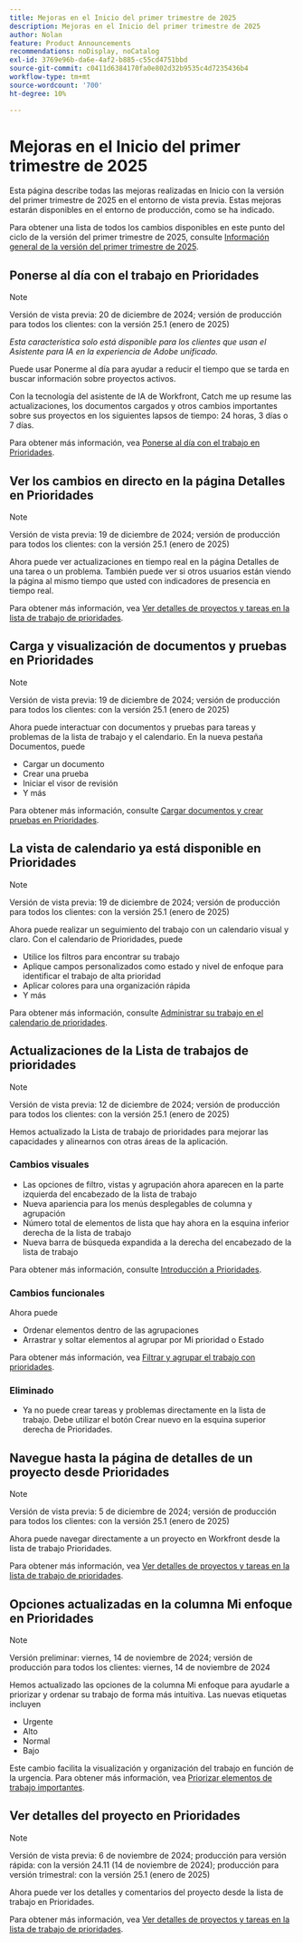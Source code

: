 ```yaml
---
title: Mejoras en el Inicio del primer trimestre de 2025
description: Mejoras en el Inicio del primer trimestre de 2025
author: Nolan
feature: Product Announcements
recommendations: noDisplay, noCatalog
exl-id: 3769e96b-da6e-4af2-b885-c55cd4751bbd
source-git-commit: c0411d6384170fa0e802d32b9535c4d7235436b4
workflow-type: tm+mt
source-wordcount: '700'
ht-degree: 10%

---
```


# Mejoras en el Inicio del primer trimestre de 2025

Esta página describe todas las mejoras realizadas en Inicio con la versión del primer trimestre de 2025 en el entorno de vista previa. Estas mejoras estarán disponibles en el entorno de producción, como se ha indicado.

Para obtener una lista de todos los cambios disponibles en este punto del ciclo de la versión del primer trimestre de 2025, consulte [Información general de la versión del primer trimestre de 2025](/help/quicksilver/product-announcements/product-releases/25-q1-release-activity/25-q1-release-overview.md).

## Ponerse al día con el trabajo en Prioridades

>[!NOTE]
>
>Versión de vista previa: 20 de diciembre de 2024; versión de producción para todos los clientes: con la versión 25.1 (enero de 2025)
>
>_Esta característica solo está disponible para los clientes que usan el Asistente para IA en la experiencia de Adobe unificado._

Puede usar Ponerme al día para ayudar a reducir el tiempo que se tarda en buscar información sobre proyectos activos.

Con la tecnología del asistente de IA de Workfront, Catch me up resume las actualizaciones, los documentos cargados y otros cambios importantes sobre sus proyectos en los siguientes lapsos de tiempo: 24 horas, 3 días o 7 días.

Para obtener más información, vea [Ponerse al día con el trabajo en Prioridades](/help/quicksilver/workfront-basics/priorities/catch-me-up.md).

## Ver los cambios en directo en la página Detalles en Prioridades

>[!NOTE]
>
>Versión de vista previa: 19 de diciembre de 2024; versión de producción para todos los clientes: con la versión 25.1 (enero de 2025)

Ahora puede ver actualizaciones en tiempo real en la página Detalles de una tarea o un problema. También puede ver si otros usuarios están viendo la página al mismo tiempo que usted con indicadores de presencia en tiempo real.

Para obtener más información, vea [Ver detalles de proyectos y tareas en la lista de trabajo de prioridades](/help/quicksilver/workfront-basics/priorities/view-task-project-details.md).

## Carga y visualización de documentos y pruebas en Prioridades

>[!NOTE]
>
>Versión de vista previa: 19 de diciembre de 2024; versión de producción para todos los clientes: con la versión 25.1 (enero de 2025)

Ahora puede interactuar con documentos y pruebas para tareas y problemas de la lista de trabajo y el calendario. En la nueva pestaña Documentos, puede

* Cargar un documento
* Crear una prueba
* Iniciar el visor de revisión
* Y más

Para obtener más información, consulte [Cargar documentos y crear pruebas en Prioridades](/help/quicksilver/workfront-basics/priorities/documents-and-proofs-priorities.md).

## La vista de calendario ya está disponible en Prioridades

>[!NOTE]
>
>Versión de vista previa: 19 de diciembre de 2024; versión de producción para todos los clientes: con la versión 25.1 (enero de 2025)

Ahora puede realizar un seguimiento del trabajo con un calendario visual y claro. Con el calendario de Prioridades, puede

* Utilice los filtros para encontrar su trabajo
* Aplique campos personalizados como estado y nivel de enfoque para identificar el trabajo de alta prioridad
* Aplicar colores para una organización rápida
* Y más

Para obtener más información, consulte [Administrar su trabajo en el calendario de prioridades](/help/quicksilver/workfront-basics/priorities/calendar-priorities.md).

## Actualizaciones de la Lista de trabajos de prioridades

>[!NOTE]
>
>Versión de vista previa: 12 de diciembre de 2024; versión de producción para todos los clientes: con la versión 25.1 (enero de 2025)

Hemos actualizado la Lista de trabajo de prioridades para mejorar las capacidades y alinearnos con otras áreas de la aplicación.

### Cambios visuales

* Las opciones de filtro, vistas y agrupación ahora aparecen en la parte izquierda del encabezado de la lista de trabajo
* Nueva apariencia para los menús desplegables de columna y agrupación
* Número total de elementos de lista que hay ahora en la esquina inferior derecha de la lista de trabajo
* Nueva barra de búsqueda expandida a la derecha del encabezado de la lista de trabajo

Para obtener más información, consulte [Introducción a Prioridades](/help/quicksilver/workfront-basics/priorities/get-started-with-priorities.md).

### Cambios funcionales

Ahora puede

* Ordenar elementos dentro de las agrupaciones
* Arrastrar y soltar elementos al agrupar por Mi prioridad o Estado

Para obtener más información, vea [Filtrar y agrupar el trabajo con prioridades](/help/quicksilver/workfront-basics/priorities/filter-group-work-priorities.md).

### Eliminado

* Ya no puede crear tareas y problemas directamente en la lista de trabajo. Debe utilizar el botón Crear nuevo en la esquina superior derecha de Prioridades.

## Navegue hasta la página de detalles de un proyecto desde Prioridades

>[!NOTE]
>
>Versión de vista previa: 5 de diciembre de 2024; versión de producción para todos los clientes: con la versión 25.1 (enero de 2025)

Ahora puede navegar directamente a un proyecto en Workfront desde la lista de trabajo Prioridades.

Para obtener más información, vea [Ver detalles de proyectos y tareas en la lista de trabajo de prioridades](/help/quicksilver/workfront-basics/priorities/view-task-project-details.md).

## Opciones actualizadas en la columna Mi enfoque en Prioridades

>[!NOTE]
>
>Versión preliminar: viernes, 14 de noviembre de 2024; versión de producción para todos los clientes: viernes, 14 de noviembre de 2024

Hemos actualizado las opciones de la columna Mi enfoque para ayudarle a priorizar y ordenar su trabajo de forma más intuitiva. Las nuevas etiquetas incluyen

* Urgente
* Alto
* Normal
* Bajo

Este cambio facilita la visualización y organización del trabajo en función de la urgencia. Para obtener más información, vea [Priorizar elementos de trabajo importantes](/help/quicksilver/workfront-basics/priorities/prioritize-work-items.md).

## Ver detalles del proyecto en Prioridades

>[!NOTE]
>
>Versión de vista previa: 6 de noviembre de 2024; producción para versión rápida: con la versión 24.11 (14 de noviembre de 2024); producción para versión trimestral: con la versión 25.1 (enero de 2025)

Ahora puede ver los detalles y comentarios del proyecto desde la lista de trabajo en Prioridades.

Para obtener más información, vea [Ver detalles de proyectos y tareas en la lista de trabajo de prioridades](/help/quicksilver/workfront-basics/priorities/view-task-project-details.md).
